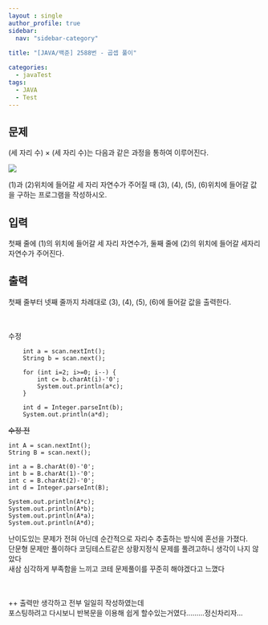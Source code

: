 ```yaml
---
layout : single
author_profile: true
sidebar: 
  nav: "sidebar-category"
  
title: "[JAVA/백준] 2588번 - 곱셉 풀이"

categories:
  - javaTest
tags:
  - JAVA
  - Test
---
```


## 문제

(세 자리 수) × (세 자리 수)는 다음과 같은 과정을 통하여 이루어진다.

![](https://www.acmicpc.net/upload/images/f5NhGHVLM4Ix74DtJrwfC97KepPl27s%20(1).png)

(1)과 (2)위치에 들어갈 세 자리 자연수가 주어질 때 (3), (4), (5), (6)위치에 들어갈 값을 구하는 프로그램을 작성하시오.

## 입력

첫째 줄에 (1)의 위치에 들어갈 세 자리 자연수가, 둘째 줄에 (2)의 위치에 들어갈 세자리 자연수가 주어진다.

## 출력

첫째 줄부터 넷째 줄까지 차례대로 (3), (4), (5), (6)에 들어갈 값을 출력한다.<br><br><br>

수정
~~~
	int a = scan.nextInt();
	String b = scan.next();
		
	for (int i=2; i>=0; i--) {
		int c= b.charAt(i)-'0';
		System.out.println(a*c);
	}
		
	int d = Integer.parseInt(b);
	System.out.println(a*d);
~~~

~~수정 전~~ 
~~~  
int A = scan.nextInt();
String B = scan.next();
		
int a = B.charAt(0)-'0';
int b = B.charAt(1)-'0';
int c = B.charAt(2)-'0';
int d = Integer.parseInt(B);
			
System.out.println(A*c);
System.out.println(A*b);
System.out.println(A*a);
System.out.println(A*d);
~~~

난이도있는 문제가 전혀 아닌데 순간적으로 자리수 추출하는 방식에 혼선을 가졌다.<br>단문형 문제만 풀이하다 코딩테스트같은 상황지정식 문제를 풀려고하니 생각이 나지 않았다<br>새삼 심각하게 부족함을 느끼고 코테 문제풀이를 꾸준히 해야겠다고 느꼈다<br><br><br>

++ 출력만 생각하고 전부 일일히 작성하였는데<br>포스팅하려고 다시보니 반복문을 이용해 쉽게 할수있는거였다.........정신차리자...<br>
